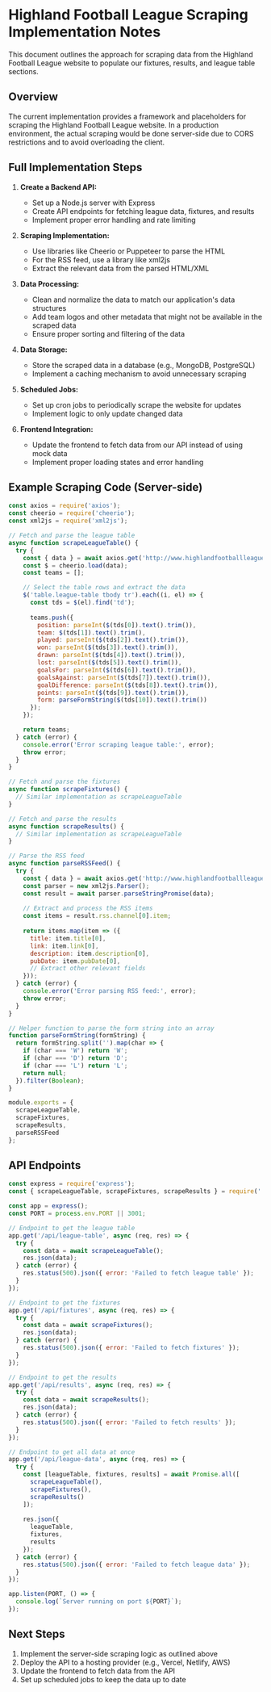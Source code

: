 
# Highland Football League Scraping Implementation Notes

This document outlines the approach for scraping data from the Highland Football League website to populate our fixtures, results, and league table sections.

## Overview

The current implementation provides a framework and placeholders for scraping the Highland Football League website. In a production environment, the actual scraping would be done server-side due to CORS restrictions and to avoid overloading the client.

## Full Implementation Steps

1. **Create a Backend API:**
   - Set up a Node.js server with Express
   - Create API endpoints for fetching league data, fixtures, and results
   - Implement proper error handling and rate limiting

2. **Scraping Implementation:**
   - Use libraries like Cheerio or Puppeteer to parse the HTML
   - For the RSS feed, use a library like xml2js
   - Extract the relevant data from the parsed HTML/XML

3. **Data Processing:**
   - Clean and normalize the data to match our application's data structures
   - Add team logos and other metadata that might not be available in the scraped data
   - Ensure proper sorting and filtering of the data

4. **Data Storage:**
   - Store the scraped data in a database (e.g., MongoDB, PostgreSQL)
   - Implement a caching mechanism to avoid unnecessary scraping

5. **Scheduled Jobs:**
   - Set up cron jobs to periodically scrape the website for updates
   - Implement logic to only update changed data

6. **Frontend Integration:**
   - Update the frontend to fetch data from our API instead of using mock data
   - Implement proper loading states and error handling

## Example Scraping Code (Server-side)

```javascript
const axios = require('axios');
const cheerio = require('cheerio');
const xml2js = require('xml2js');

// Fetch and parse the league table
async function scrapeLeagueTable() {
  try {
    const { data } = await axios.get('http://www.highlandfootballleague.com/table');
    const $ = cheerio.load(data);
    const teams = [];

    // Select the table rows and extract the data
    $('table.league-table tbody tr').each((i, el) => {
      const tds = $(el).find('td');
      
      teams.push({
        position: parseInt($(tds[0]).text().trim()),
        team: $(tds[1]).text().trim(),
        played: parseInt($(tds[2]).text().trim()),
        won: parseInt($(tds[3]).text().trim()),
        drawn: parseInt($(tds[4]).text().trim()),
        lost: parseInt($(tds[5]).text().trim()),
        goalsFor: parseInt($(tds[6]).text().trim()),
        goalsAgainst: parseInt($(tds[7]).text().trim()),
        goalDifference: parseInt($(tds[8]).text().trim()),
        points: parseInt($(tds[9]).text().trim()),
        form: parseFormString($(tds[10]).text().trim())
      });
    });

    return teams;
  } catch (error) {
    console.error('Error scraping league table:', error);
    throw error;
  }
}

// Fetch and parse the fixtures
async function scrapeFixtures() {
  // Similar implementation as scrapeLeagueTable
}

// Fetch and parse the results
async function scrapeResults() {
  // Similar implementation as scrapeLeagueTable
}

// Parse the RSS feed
async function parseRSSFeed() {
  try {
    const { data } = await axios.get('http://www.highlandfootballleague.com/feed');
    const parser = new xml2js.Parser();
    const result = await parser.parseStringPromise(data);
    
    // Extract and process the RSS items
    const items = result.rss.channel[0].item;
    
    return items.map(item => ({
      title: item.title[0],
      link: item.link[0],
      description: item.description[0],
      pubDate: item.pubDate[0],
      // Extract other relevant fields
    }));
  } catch (error) {
    console.error('Error parsing RSS feed:', error);
    throw error;
  }
}

// Helper function to parse the form string into an array
function parseFormString(formString) {
  return formString.split('').map(char => {
    if (char === 'W') return 'W';
    if (char === 'D') return 'D';
    if (char === 'L') return 'L';
    return null;
  }).filter(Boolean);
}

module.exports = {
  scrapeLeagueTable,
  scrapeFixtures,
  scrapeResults,
  parseRSSFeed
};
```

## API Endpoints

```javascript
const express = require('express');
const { scrapeLeagueTable, scrapeFixtures, scrapeResults } = require('./scraper');

const app = express();
const PORT = process.env.PORT || 3001;

// Endpoint to get the league table
app.get('/api/league-table', async (req, res) => {
  try {
    const data = await scrapeLeagueTable();
    res.json(data);
  } catch (error) {
    res.status(500).json({ error: 'Failed to fetch league table' });
  }
});

// Endpoint to get the fixtures
app.get('/api/fixtures', async (req, res) => {
  try {
    const data = await scrapeFixtures();
    res.json(data);
  } catch (error) {
    res.status(500).json({ error: 'Failed to fetch fixtures' });
  }
});

// Endpoint to get the results
app.get('/api/results', async (req, res) => {
  try {
    const data = await scrapeResults();
    res.json(data);
  } catch (error) {
    res.status(500).json({ error: 'Failed to fetch results' });
  }
});

// Endpoint to get all data at once
app.get('/api/league-data', async (req, res) => {
  try {
    const [leagueTable, fixtures, results] = await Promise.all([
      scrapeLeagueTable(),
      scrapeFixtures(),
      scrapeResults()
    ]);
    
    res.json({
      leagueTable,
      fixtures,
      results
    });
  } catch (error) {
    res.status(500).json({ error: 'Failed to fetch league data' });
  }
});

app.listen(PORT, () => {
  console.log(`Server running on port ${PORT}`);
});
```

## Next Steps

1. Implement the server-side scraping logic as outlined above
2. Deploy the API to a hosting provider (e.g., Vercel, Netlify, AWS)
3. Update the frontend to fetch data from the API
4. Set up scheduled jobs to keep the data up to date

